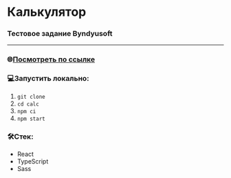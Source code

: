 # Калькулятор
### Тестовое задание Byndyusoft
<hr />

### 🌐[Посмотреть по ссылке](https://byndyusoft-calculator.onrender.com/)

### 💻Запустить локально:
1. `git clone`
2. `cd calc`
3. `npm ci`
4. `npm start`

### 🛠Стек:
- React
- TypeScript
- Sass
